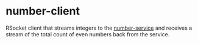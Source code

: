 # number-client
RSocket client that streams integers to the [number-service](../number-service) and receives a stream of the total 
count of even numbers back from the service.
